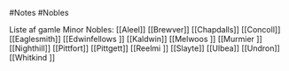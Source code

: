 #Notes 
#Nobles 

Liste af gamle Minor Nobles:
[[Aleel]]
[[Brewver]]
[[Chapdalls]]
[[Concoll]]
[[Eaglesmith]]
[[Edwinfellows ]]
[[Kaldwin]]
[[Melwoos	]]
[[Murmier ]]
[[Nighthill]]
[[Pittfort]]
[[Pittgett]]
[[Reelmi	]]
[[Slayte]]
[[Ulbea]]
[[Undron]]
[[Whitkind ]]


